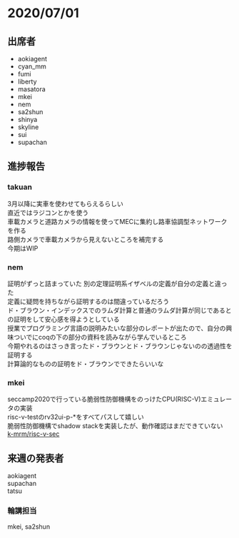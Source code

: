 ﻿# 2020/07/01  
## 出席者  
- aokiagent  
- cyan_mm  
- fumi  
- liberty  
- masatora  
- mkei  
- nem  
- sa2shun  
- shinya  
- skyline  
- sui  
- supachan  
  
## 進捗報告  
### takuan  
3月以降に実車を使わせてもらえるらしい  
直近ではラジコンとかを使う  
車載カメラと道路カメラの情報を使ってMECに集約し路車協調型ネットワークを作る  
路側カメラで車載カメラから見えないところを補完する  
今期はWIP  
  
### nem  
証明がずっと詰まっていた 別の定理証明系イザベルの定義が自分の定義と違った  
定義に疑問を持ちながら証明するのは間違っているだろう  
ド・ブラウン・インデックスでのラムダ計算と普通のラムダ計算が同じであるとの証明をして安心感を得ようとしている  
授業でプログラミング言語の説明みたいな部分のレポートが出たので、自分の興味ついでにcoqの下の部分の資料を読みながら学んでいるところ  
今期やれるのはさっき言ったド・ブラウンとド・ブラウンじゃないのの透過性を証明する  
計算論的なものの証明をド・ブラウンでできたらいいな  
  
### mkei  
seccamp2020で行っている脆弱性防御機構をのっけたCPU(RISC-V)エミュレータの実装  
risc-v-testのrv32ui-p-*をすべてパスして嬉しい  
脆弱性防御機構でshadow stackを実装したが、動作確認はまだできていない  
[k-mrm/risc-v-sec](https://github.com/k-mrm/risc-v-sec)  
  
## 来週の発表者  
aokiagent  
supachan  
tatsu  
### 輪講担当  
mkei, sa2shun